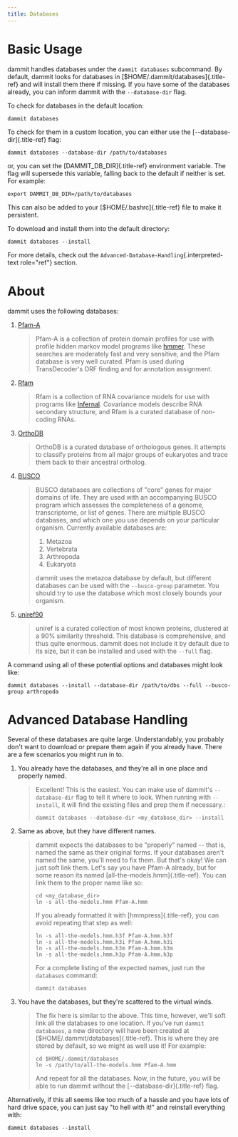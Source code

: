 ```yaml
---
title: Databases
---
```


Basic Usage
===========

dammit handles databases under the `dammit databases` subcommand. By
default, dammit looks for databases in
[\$HOME/.dammit/databases]{.title-ref} and will install them there if
missing. If you have some of the databases already, you can inform
dammit with the `--database-dir` flag.

To check for databases in the default location:

    dammit databases

To check for them in a custom location, you can either use the
[\--database-dir]{.title-ref} flag:

    dammit databases --database-dir /path/to/databases

or, you can set the [DAMMIT\_DB\_DIR]{.title-ref} environment variable.
The flag will supersede this variable, falling back to the default if
neither is set. For example:

    export DAMMIT_DB_DIR=/path/to/databases

This can also be added to your [\$HOME/.bashrc]{.title-ref} file to make
it persistent.

To download and install them into the default directory:

    dammit databases --install

For more details, check out the
`Advanced-Database-Handling`{.interpreted-text role="ref"} section.

About
=====

dammit uses the following databases:

1.  [Pfam-A](http://pfam.xfam.org/)

    > Pfam-A is a collection of protein domain profiles for use with
    > profile hidden markov model programs like
    > [hmmer](http://hmmer.janelia.org/). These searches are moderately
    > fast and very sensitive, and the Pfam database is very well
    > curated. Pfam is used during TransDecoder\'s ORF finding and for
    > annotation assignment.

2.  [Rfam](http://rfam.xfam.org/)

    > Rfam is a collection of RNA covariance models for use with
    > programs like [Infernal](http://infernal.janelia.org/). Covariance
    > models describe RNA secondary structure, and Rfam is a curated
    > database of non-coding RNAs.

3.  [OrthoDB](http://orthodb.org/)

    > OrthoDB is a curated database of orthologous genes. It attempts to
    > classify proteins from all major groups of eukaryotes and trace
    > them back to their ancestral ortholog.

4.  [BUSCO](http://busco.ezlab.org/)

    > BUSCO databases are collections of \"core\" genes for major
    > domains of life. They are used with an accompanying BUSCO program
    > which assesses the completeness of a genome, transcriptome, or
    > list of genes. There are multiple BUSCO databases, and which one
    > you use depends on your particular organism. Currently available
    > databases are:
    >
    > 1.  Metazoa
    > 2.  Vertebrata
    > 3.  Arthropoda
    > 4.  Eukaryota
    >
    > dammit uses the metazoa database by default, but different
    > databases can be used with the `--busco-group` parameter. You
    > should try to use the database which most closely bounds your
    > organism.

5.  [uniref90](http://www.uniprot.org/help/uniref)

    > uniref is a curated collection of most known proteins, clustered
    > at a 90% similarity threshold. This database is comprehensive, and
    > thus quite enormous. dammit does not include it by default due to
    > its size, but it can be installed and used with the `--full` flag.

A command using all of these potential options and databases might look
like:

    dammit databases --install --database-dir /path/to/dbs --full --busco-group arthropoda

Advanced Database Handling
==========================

Several of these databases are quite large. Understandably, you probably
don\'t want to download or prepare them again if you already have. There
are a few scenarios you might run in to.

1.  You already have the databases, and they\'re all in one place and
    properly named.

    > Excellent! This is the easiest. You can make use of dammit\'s
    > `--database-dir` flag to tell it where to look. When running with
    > `--install`, it will find the existing files and prep them if
    > necessary.:
    >
    >     dammit databases --database-dir <my_database_dir> --install

2.  Same as above, but they have different names.

    > dammit expects the databases to be \"properly\" named \-- that is,
    > named the same as their original forms. If your databases aren\'t
    > named the same, you\'ll need to fix them. But that\'s okay! We can
    > just soft link them. Let\'s say you have Pfam-A already, but for
    > some reason its named [all-the-models.hmm]{.title-ref}. You can
    > link them to the proper name like so:
    >
    >     cd <my_database_dir>
    >     ln -s all-the-models.hmm Pfam-A.hmm
    >
    > If you already formatted it with [hmmpress]{.title-ref}, you can
    > avoid repeating that step as well:
    >
    >     ln -s all-the-models.hmm.h3f Pfam-A.hmm.h3f
    >     ln -s all-the-models.hmm.h3i Pfam-A.hmm.h3i
    >     ln -s all-the-models.hmm.h3m Pfam-A.hmm.h3m
    >     ln -s all-the-models.hmm.h3p Pfam-A.hmm.h3p
    >
    > For a complete listing of the expected names, just run the
    > `databases` command:
    >
    >     dammit databases

3.  You have the databases, but they\'re scattered to the virtual winds.

    > The fix here is similar to the above. This time, however, we\'ll
    > soft link all the databases to one location. If you\'ve run
    > `dammit databases`, a new directory will have been created at
    > [\$HOME/.dammit/databases]{.title-ref}. This is where they are
    > stored by default, so we might as well use it! For example:
    >
    >     cd $HOME/.dammit/databases
    >     ln -s /path/to/all-the-models.hmm Pfam-A.hmm
    >
    > And repeat for all the databases. Now, in the future, you will be
    > able to run dammit without the [\--database-dir]{.title-ref} flag.

Alternatively, if this all seems like too much of a hassle and you have
lots of hard drive space, you can just say \"to hell with it!\" and
reinstall everything with:

    dammit databases --install
